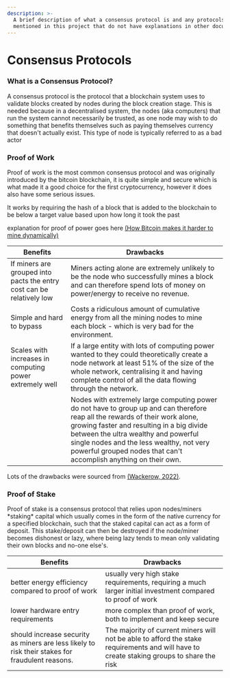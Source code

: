 ```yaml
---
description: >-
  A brief description of what a consensus protocol is and any protocols I
  mentioned in this project that do not have explanations in other documents.
---
```


# Consensus Protocols

### What is a Consensus Protocol?

A consensus protocol is the protocol that a blockchain system uses to validate blocks created by nodes during the block creation stage. This is needed because in a decentralised system, the nodes (aka computers) that run the system cannot necessarily be trusted, as one node may wish to do something that benefits themselves such as paying themselves currency that doesn't actually exist. This type of node is typically referred to as a bad actor

### Proof of Work

Proof of work is the most common consensus protocol and was originally introduced by the bitcoin blockchain, it is quite simple and secure which is what made it a good choice for the first cryptocurrency, however it does also have some serious issues.

It works by requiring the hash of a block that is added to the blockchain to be below a target value based upon how long it took the past&#x20;

explanation for proof of power goes here [(How Bitcoin makes it harder to mine dynamically)](how-proof-of-work-mining-works.md)

| Benefits                                                              | Drawbacks                                                                                                                                                                                                                                                                                                                          |
| --------------------------------------------------------------------- | ---------------------------------------------------------------------------------------------------------------------------------------------------------------------------------------------------------------------------------------------------------------------------------------------------------------------------------- |
| If miners are grouped into pacts the entry cost can be relatively low | Miners acting alone are extremely unlikely to be the node who successfully mines a block and can therefore spend lots of money on power/energy to receive no revenue.                                                                                                                                                              |
| Simple and hard to bypass                                             | Costs a ridiculous amount of cumulative energy from all the mining nodes to mine each block - which is very bad for the environment.                                                                                                                                                                                               |
| Scales with increases in computing power extremely well               | If a large entity with lots of computing power wanted to they could theoretically create a node network at least 51% of the size of the whole network, centralising it and having complete control of all the data flowing through the network.                                                                                    |
|                                                                       | Nodes with extremely large computing power do not have to group up and can therefore reap all the rewards of their work alone, growing faster and resulting in a big divide between the ultra wealthy and powerful single nodes and the less wealthy, not very powerful grouped nodes that can't accomplish anything on their own. |

Lots of the drawbacks were sourced from [(Wackerow, 2022)](../../reference-list.md).

### Proof of Stake

Proof of stake is a consensus protocol that relies upon nodes/miners \*staking\* capital which usually comes in the form of the native currency for a specified blockchain, such that the staked capital can act as a form of deposit. This stake/deposit can then be destroyed if the node/miner becomes dishonest or lazy, where being lazy tends to mean only validating their own blocks and no-one else's.

| Benefits                                                                                        | Drawbacks                                                                                                                                 |
| ----------------------------------------------------------------------------------------------- | ----------------------------------------------------------------------------------------------------------------------------------------- |
| better energy efficiency compared to proof of work                                              | usually very high stake requirements, requiring a much larger initial investment compared to proof of work                                |
| lower hardware entry requirements                                                               | more complex than proof of work, both to implement and keep secure                                                                        |
| should increase security as miners are less likely to risk their stakes for fraudulent reasons. | The majority of current miners will not be able to afford the stake requirements and will have to create staking groups to share the risk |
